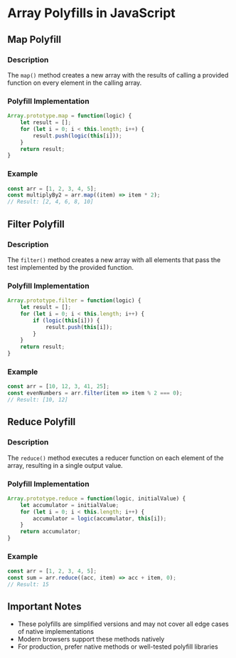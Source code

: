 # Array Polyfills in JavaScript

## Map Polyfill

### Description
The `map()` method creates a new array with the results of calling a provided function on every element in the calling array.

### Polyfill Implementation
```javascript
Array.prototype.map = function(logic) {
    let result = [];
    for (let i = 0; i < this.length; i++) {
        result.push(logic(this[i]));
    }   
    return result;
}
```

### Example
```javascript
const arr = [1, 2, 3, 4, 5];
const multiplyBy2 = arr.map((item) => item * 2);
// Result: [2, 4, 6, 8, 10]
```

## Filter Polyfill

### Description
The `filter()` method creates a new array with all elements that pass the test implemented by the provided function.

### Polyfill Implementation
```javascript
Array.prototype.filter = function(logic) {
    let result = [];
    for (let i = 0; i < this.length; i++) {
        if (logic(this[i])) {
            result.push(this[i]);
        }
    }
    return result;
}
```

### Example
```javascript
const arr = [10, 12, 3, 41, 25];
const evenNumbers = arr.filter(item => item % 2 === 0);
// Result: [10, 12]
```

## Reduce Polyfill

### Description
The `reduce()` method executes a reducer function on each element of the array, resulting in a single output value.

### Polyfill Implementation
```javascript
Array.prototype.reduce = function(logic, initialValue) {
    let accumulator = initialValue;
    for (let i = 0; i < this.length; i++) {
        accumulator = logic(accumulator, this[i]);
    }
    return accumulator;
}
```

### Example
```javascript
const arr = [1, 2, 3, 4, 5];
const sum = arr.reduce((acc, item) => acc + item, 0);
// Result: 15
```

## Important Notes
- These polyfills are simplified versions and may not cover all edge cases of native implementations
- Modern browsers support these methods natively
- For production, prefer native methods or well-tested polyfill libraries
